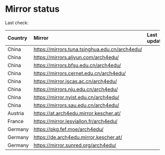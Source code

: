 <script src="./time.js"></script>
# Mirror status
Last check: <script type="text/javascript">localize(1702610357.6760254);</script>

|Country|Mirror|Last update|
|:------|:-----|:----------|
|China|https://mirrors.tuna.tsinghua.edu.cn/arch4edu/|<script type="text/javascript">localize(1702578893);</script>|
|China|https://mirrors.aliyun.com/arch4edu/|<script type="text/javascript">localize(1702578893);</script>|
|China|https://mirrors.bfsu.edu.cn/arch4edu/|<script type="text/javascript">localize(1702578893);</script>|
|China|https://mirrors.cernet.edu.cn/arch4edu/|<script type="text/javascript">localize(1702578893);</script>|
|China|https://mirror.iscas.ac.cn/arch4edu/|<script type="text/javascript">localize(1702578893);</script>|
|China|https://mirrors.nju.edu.cn/arch4edu/|<script type="text/javascript">localize(1702578893);</script>|
|China|https://mirror.nyist.edu.cn/arch4edu/|<script type="text/javascript">localize(1702578893);</script>|
|China|https://mirrors.sau.edu.cn/arch4edu/|<script type="text/javascript">localize(1702578893);</script>|
|Austria|https://at.arch4edu.mirror.kescher.at/|<script type="text/javascript">localize(1702578893);</script>|
|France|https://mirror.lesviallon.fr/arch4edu/|<script type="text/javascript">localize(1702578893);</script>|
|Germany|https://pkg.fef.moe/arch4edu/|<script type="text/javascript">localize(1702578893);</script>|
|Germany|https://de.arch4edu.mirror.kescher.at/|<script type="text/javascript">localize(1702578893);</script>|
|Germany|https://mirror.sunred.org/arch4edu/|<script type="text/javascript">localize(1702578893);</script>|

<script src="./tablefilter/tablefilter.js"></script>
<script src="./table.js"></script>